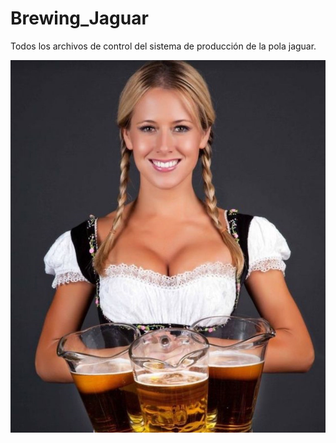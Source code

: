 # Brewing_Jaguar
Todos los archivos de control del sistema de producción de la pola jaguar.

![Schematic_Hydroponic](beer_1.jpg) 
